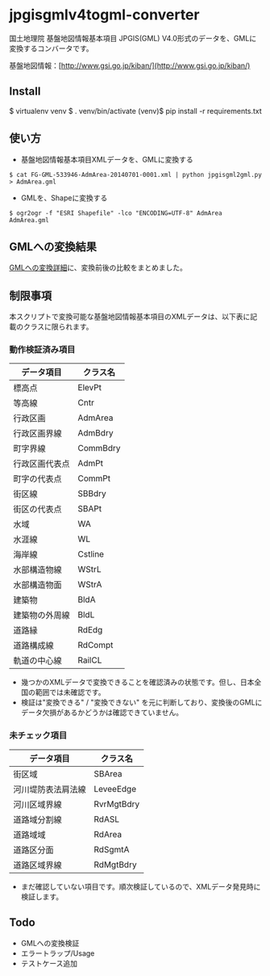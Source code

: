 jpgisgmlv4togml-converter
=========================

国土地理院 基盤地図情報基本項目 JPGIS(GML) V4.0形式のデータを、GMLに変換するコンバータです。

基盤地図情報：[http://www.gsi.go.jp/kiban/](http://www.gsi.go.jp/kiban/)


## Install

$ virtualenv venv
$ . venv/bin/activate
(venv)$ pip install -r requirements.txt


## 使い方

* 基盤地図情報基本項目XMLデータを、GMLに変換する

`$ cat FG-GML-533946-AdmArea-20140701-0001.xml | python jpgisgml2gml.py > AdmArea.gml`

* GMLを、Shapeに変換する

`$ ogr2ogr -f "ESRI Shapefile" -lco "ENCODING=UTF-8" AdmArea AdmArea.gml`


## GMLへの変換結果

[GMLへの変換詳細](https://github.com/mizutuu/jpgisgmlv4togml-converter/wiki)に、変換前後の比較をまとめました。


## 制限事項

本スクリプトで変換可能な基盤地図情報基本項目のXMLデータは、以下表に記載のクラスに限られます。

### 動作検証済み項目

| データ項目        | クラス名    |
| --------------- | ---------- |
| 標高点           | ElevPt     |
| 等高線           | Cntr       |
| 行政区画         | AdmArea    |
| 行政区画界線      | AdmBdry    |
| 町字界線         | CommBdry   |
| 行政区画代表点    | AdmPt      |
| 町字の代表点      | CommPt     |
| 街区線           | SBBdry     |
| 街区の代表点      | SBAPt      |
| 水域             | WA         |
| 水涯線           | WL         |
| 海岸線           | Cstline    |
| 水部構造物線      | WStrL      |
| 水部構造物面      | WStrA      |
| 建築物           | BldA       |
| 建築物の外周線    | BldL       |
| 道路縁           | RdEdg      |
| 道路構成線        | RdCompt    |
| 軌道の中心線      | RailCL     |

* 幾つかのXMLデータで変換できることを確認済みの状態です。但し、日本全国の範囲では未確認です。
* 検証は"変換できる" / "変換できない" を元に判断しており、変換後のGMLにデータ欠損があるかどうかは確認できていません。


### 未チェック項目

| データ項目        | クラス名    |
| --------------- | ---------- |
| 街区域           | SBArea     |
| 河川堤防表法肩法線 | LeveeEdge  |
| 河川区域界線      | RvrMgtBdry |
| 道路域分割線      | RdASL      |
| 道路域域         | RdArea      |
| 道路区分面        | RdSgmtA    |
| 道路区域界線      | RdMgtBdry  |

* まだ確認していない項目です。順次検証しているので、XMLデータ発見時に検証します。


## Todo

* GMLへの変換検証
* エラートラップ/Usage
* テストケース追加
